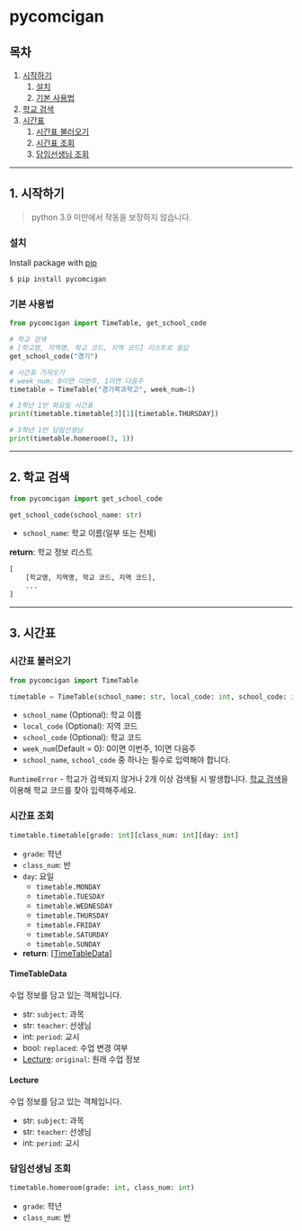# pycomcigan
## 목차
1. [시작하기](#1-시작하기)
    1. [설치](#설치)
   2. [기본 사용법](#기본-사용법)
2. [학교 검색](#2-학교-검색)
3. [시간표](#3-시간표)
    1. [시간표 불러오기](#시간표-불러오기)
    2. [시간표 조회](#시간표-조회)
    3. [담임선생님 조회](#담임선생님-조회)
---
## 1. 시작하기
>python 3.9 미만에서 작동을 보장하지 않습니다.
### 설치
Install package with [pip](https://pypi.org/project/pycomcigan/)
```sh
$ pip install pycomcigan
```
### 기본 사용법
```python
from pycomcigan import TimeTable, get_school_code

# 학교 검색
# [학교명, 지역명, 학교 코드, 지역 코드] 리스트로 응답
get_school_code("경기")

# 시간표 가져오기
# week_num: 0이면 이번주, 1이면 다음주
timetable = TimeTable("경기북과학고", week_num=1)

# 3학년 1반 화요일 시간표
print(timetable.timetable[3][1][timetable.THURSDAY])

# 3학년 1반 담임선생님
print(timetable.homeroom(3, 1))
```
---

## 2. 학교 검색
```python
from pycomcigan import get_school_code

get_school_code(school_name: str)
```
* `school_name`: 학교 이름(일부 또는 전체)

**return**: 학교 정보 리스트
```python
[
    [학교명, 지역명, 학교 코드, 지역 코드],
    ...
]
```
---
## 3. 시간표
### 시간표 불러오기
```python
from pycomcigan import TimeTable

timetable = TimeTable(school_name: str, local_code: int, school_code: int, week_num: int)
```
* `school_name` (Optional): 학교 이름
* `local_code` (Optional): 지역 코드
* `school_code` (Optional): 학교 코드
* `week_num`(Default = 0): 0이면 이번주, 1이면 다음주
* `school_name`, `school_code` 중 하나는 필수로 입력해야 합니다.

`RuntimeError` - 학교가 검색되지 않거나 2개 이상 검색될 시 발생합니다. [학교 검색](#2-학교-검색)을 이용해 학교 코드를 찾아 입력해주세요.

### 시간표 조회
```python
timetable.timetable[grade: int][class_num: int][day: int]
```
* `grade`: 학년
* `class_num`: 반
* `day`: 요일
    * `timetable.MONDAY`
    * `timetable.TUESDAY`
    * `timetable.WEDNESDAY`
    * `timetable.THURSDAY`
    * `timetable.FRIDAY`
    * `timetable.SATURDAY`
    * `timetable.SUNDAY`
* **return**: [[TimeTableData](#timetabledata)]

#### TimeTableData
수업 정보를 담고 있는 객체입니다.
* str: `subject`: 과목
* str: `teacher`: 선생님
* int: `period`: 교시
* bool: `replaced`: 수업 변경 여부
* [Lecture](#lecture): `original`: 원래 수업 정보

#### Lecture
수업 정보를 담고 있는 객체입니다.
* str: `subject`: 과목
* str: `teacher`: 선생님
* int: `period`: 교시

### 담임선생님 조회
```python
timetable.homeroom(grade: int, class_num: int)
```
* `grade`: 학년
* `class_num`: 반